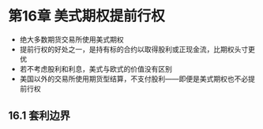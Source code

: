 # 第16章 美式期权提前行权

* 绝大多数期货交易所使用美式期权
* 提前行权的好处之一，是持有标的合约以取得股利或正现金流，比期权头寸更优
* 若不考虑股利和利息，美式与欧式的价值没有区别
* 美国以外的交易所使用期货型结算，不支付股利——即便是美式期权也不必提前行权

## 16.1 套利边界


